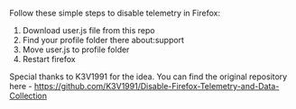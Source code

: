 Follow these simple steps to disable telemetry in Firefox:

1. Download user.js file from this repo
2. Find your profile folder there about:support
3. Move user.js to profile folder
4. Restart firefox

Special thanks to K3V1991 for the idea. You can find the original repository here - https://github.com/K3V1991/Disable-Firefox-Telemetry-and-Data-Collection
